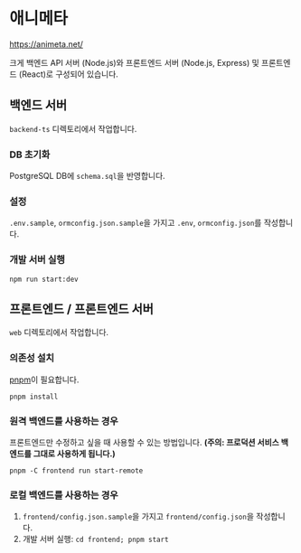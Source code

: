 # 애니메타

https://animeta.net/

크게 백엔드 API 서버 (Node.js)와 프론트엔드 서버 (Node.js, Express) 및 프론트엔드 (React)로 구성되어 있습니다.


## 백엔드 서버

`backend-ts` 디렉토리에서 작업합니다.

### DB 초기화

PostgreSQL DB에 `schema.sql`을 반영합니다.

### 설정

`.env.sample`, `ormconfig.json.sample`을 가지고 `.env`, `ormconfig.json`를 작성합니다.

### 개발 서버 실행

    npm run start:dev


## 프론트엔드 / 프론트엔드 서버

`web` 디렉토리에서 작업합니다.

### 의존성 설치

[pnpm](https://pnpm.io/)이 필요합니다.

    pnpm install

### 원격 백엔드를 사용하는 경우

프론트엔드만 수정하고 싶을 때 사용할 수 있는 방법입니다. **(주의: 프로덕션 서비스 백엔드를 그대로 사용하게 됩니다.)**

    pnpm -C frontend run start-remote

### 로컬 백엔드를 사용하는 경우

1. `frontend/config.json.sample`을 가지고 `frontend/config.json`을 작성합니다.
2. 개발 서버 실행: `cd frontend; pnpm start`
